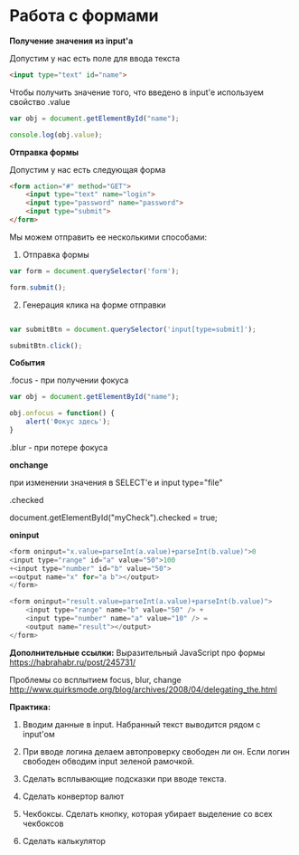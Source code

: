 # Работа с формами

**Получение значения из input'a**

Допустим у нас есть поле для ввода текста

```html
<input type="text" id="name"> 
```

Чтобы получить значение того, что введено в input'e используем свойство .value

```js
var obj = document.getElementById("name");

console.log(obj.value);
```

**Отправка формы**

Допустим у нас есть следующая форма

```html
<form action="#" method="GET">
    <input type="text" name="login">
    <input type="password" name="password">
    <input type="submit">
</form>
```

Мы можем отправить ее несколькими способами:

1. Отправка формы

```js
var form = document.querySelector('form');

form.submit();
```

2. Генерация клика на форме отправки

```js

var submitBtn = document.querySelector('input[type=submit]');

submitBtn.click();
```

**События**

.focus - при получении фокуса 

```js
var obj = document.getElementById("name");

obj.onfocus = function() {
    alert('Фокус здесь');
}
```

.blur - при потере фокуса


**onchange** 

при изменении значения в SELECT'e и input type="file"

.checked

 document.getElementById("myCheck").checked = true;
 
**oninput**

```js
<form oninput="x.value=parseInt(a.value)+parseInt(b.value)">0
<input type="range" id="a" value="50">100
+<input type="number" id="b" value="50">
=<output name="x" for="a b"></output>
</form>
```

```js
<form oninput="result.value=parseInt(a.value)+parseInt(b.value)">
    <input type="range" name="b" value="50" /> +
    <input type="number" name="a" value="10" /> =
    <output name="result"></output>
</form>
```
 

**Дополнительные ссылки:**
Выразительный JavaScript про формы
https://habrahabr.ru/post/245731/

Проблемы со всплытием focus, blur, change
http://www.quirksmode.org/blog/archives/2008/04/delegating_the.html


**Практика:**

1. Вводим данные в input. Набранный текст выводится рядом с input'ом

2. При вводе логина делаем автопроверку свободен ли он. Если логин свободен обводим input зеленой рамочкой.

3. Сделать всплывающие подсказки при вводе текста.

4. Сделать конвертор валют

5. Чекбоксы. Сделать кнопку, которая убирает выделение со всех чекбоксов

6. Сделать калькулятор